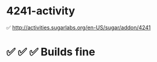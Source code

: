 # 4241-activity
:white_check_mark: http://activities.sugarlabs.org/en-US/sugar/addon/4241

# :white_check_mark: :white_check_mark: :white_check_mark:  Builds fine
